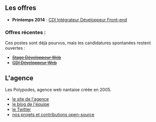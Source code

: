 ## Les offres

* **Printemps 2014** : [CDI Intégrateur Développeur Front-end](CDI-Integrateur-Developpeur-Front-End.md)

### Offres récentes : 

Ces postes sont déjà pourvus, mais les candidatures spontanées restent ouvertes :

* ~~[Stage Développeur Web](Stage-developpeur-web.md)~~
* ~~[CDI Développeur Web](CDI-Developpeur-web.md)~~


## L'agence

Les Polypodes, agence web nantaise créée en 2005.

- [le site de l'agence](http://lespolypodes.com)
- [le blog de l'équipe](http://lespolypodes.tumblr.com)
- [le Twitter](https://twitter.com/lespolypodes)
- [nos projets et contributions open-source](https://github.com/polypodes)


